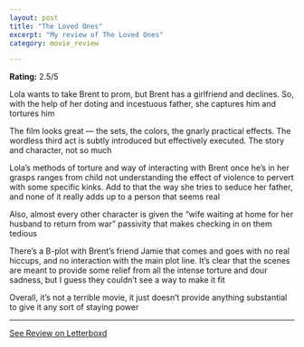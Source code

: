 ```yaml
---
layout: post
title: "The Loved Ones"
excerpt: "My review of The Loved Ones"
category: movie_review

---
```


**Rating:** 2.5/5

Lola wants to take Brent to prom, but Brent has a girlfriend and declines. So, with the help of her doting and incestuous father, she captures him and tortures him

The film looks great — the sets, the colors, the gnarly practical effects. The wordless third act is subtly introduced but effectively executed. The story and character, not so much 

Lola’s methods of torture and way of interacting with Brent once he’s in her grasps ranges from child not understanding the effect of violence to pervert with some specific kinks. Add to that the way she tries to seduce her father, and none of it really adds up to a person that seems real

Also, almost every other character is given the “wife waiting at home for her husband to return from war” passivity that makes checking in on them tedious

There’s a B-plot with Brent’s friend Jamie that comes and goes with no real hiccups, and no interaction with the main plot line. It’s clear that the scenes are meant to provide some relief from all the intense torture and dour sadness, but I guess they couldn’t see a way to make it fit

Overall, it’s not a terrible movie, it just doesn’t provide anything substantial to give it any sort of staying power

<hr>

[See Review on Letterboxd](https://boxd.it/4mRB1L)
